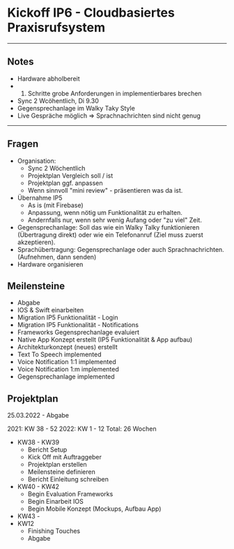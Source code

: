# Kickoff IP6 - Cloudbasiertes Praxisrufsystem

---------------------------

## Notes

* Hardware abholbereit
* 1. Schritte grobe Anforderungen in implementierbares brechen
* Sync 2 Wcöhentlich, Di 9.30
* Gegensprechanlage im Walky Taky Style
* Live Gespräche möglich => Sprachnachrichten sind nicht genug

---------------------------
## Fragen

* Organisation: 
  * Sync 2 Wöchentlich
  * Projektplan Vergleich soll / ist
  * Projektplan ggf. anpassen
  * Wenn sinnvoll "mini review" - präsentieren was da ist. 
* Übernahme IP5 
  * As is (mit Firebase)
  * Anpassung, wenn nötig um Funktionalität zu erhalten.
  * Andernfalls nur, wenn sehr wenig Aufang oder "zu viel" Zeit.
* Gegensprechanlage: Soll das wie ein Walky Talky funktionieren (Übertragung direkt) 
  oder wie ein Telefonanruf (Ziel muss zuerst akzeptieren).
* Sprachübertragung: Gegensprechanlage oder auch Sprachnachrichten. (Aufnehmen, dann senden)  
* Hardware organisieren

## Meilensteine

* Abgabe
* IOS & Swift einarbeiten
* Migration IP5 Funktionalität - Login
* Migration IP5 Funktionalität - Notifications
* Frameworks Gegensprechanlage evaluiert
* Native App Konzept erstellt (IP5 Funktionalität & App aufbau) 
* Architekturkonzept (neues) erstellt
* Text To Speech implemented
* Voice Notification 1:1 implemented
* Voice Notification 1:m implemented
* Gegensprechanlage implemented

## Projektplan

25.03.2022 - Abgabe

2021: KW 38 - 52
2022: KW 1 - 12
Total: 26 Wochen

* KW38 - KW39
    * Bericht Setup
    * Kick Off mit Auftraggeber
    * Projektplan erstellen
    * Meilensteine definieren 
    * Bericht Einleitung schreiben
* KW40 - KW42
    * Begin Evaluation Frameworks
    * Begin Einarbeit IOS
    * Begin Mobile Konzept (Mockups, Aufbau App)
* KW43 -
* KW12
  * Finishing Touches
  * Abgabe 
